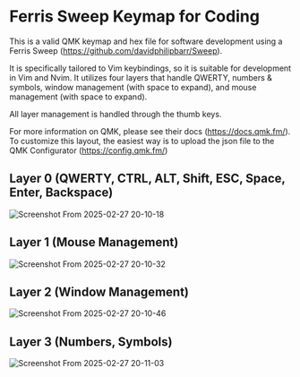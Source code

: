 # Ferris Sweep Keymap for Coding
This is a valid QMK keymap and hex file for software development using a Ferris Sweep (https://github.com/davidphilipbarr/Sweep).

It is specifically tailored to Vim keybindings, so it is suitable for development in Vim and Nvim. It utilizes four layers that handle QWERTY, numbers & symbols, window management (with space to expand), and mouse management (with space to expand).

All layer management is handled through the thumb keys.

For more information on QMK, please see their docs (https://docs.qmk.fm/). To customize this layout, the easiest way is to upload the json file to the QMK Configurator (https://config.qmk.fm/)

## Layer 0 (QWERTY, CTRL, ALT, Shift, ESC, Space, Enter, Backspace)
![Screenshot From 2025-02-27 20-10-18](https://github.com/user-attachments/assets/9e6a61eb-46df-40a0-9833-aeb034621c59)

## Layer 1 (Mouse Management)
![Screenshot From 2025-02-27 20-10-32](https://github.com/user-attachments/assets/da69c061-e579-4636-826f-bdf2ea07760b)

## Layer 2 (Window Management)
![Screenshot From 2025-02-27 20-10-46](https://github.com/user-attachments/assets/9ae0ee3b-1465-44ae-8352-2be5f758cc63)

## Layer 3 (Numbers, Symbols)
![Screenshot From 2025-02-27 20-11-03](https://github.com/user-attachments/assets/a638b7ce-5903-40fd-a81f-af35862cea16)
